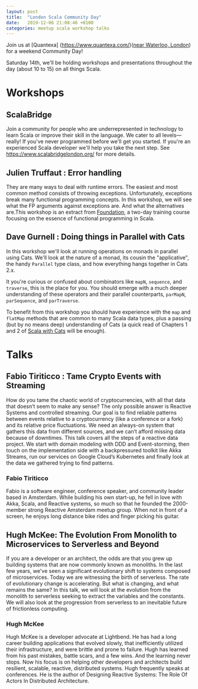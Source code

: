 ```yaml
---
layout: post
title:  "London Scala Community Day"
date:   2019-12-06 21:08:46 +0100
categories: meetup scala workshop talks
---
```


Join us at [Quantexa] (https://www.quantexa.com/)([near Waterloo, London](https://goo.gl/maps/tfNPfCoWqn6j6iWw9)) for a weekend Community Day! 

Saturday 14th, we'll be holding workshops and presentations throughout the day (about 10 to 15) on all things Scala.

# Workshops

## ScalaBridge

Join a community for people who are underrepresented in technology to learn Scala or improve their skill in the language. We cater to all levels—really! If you've never programmed before we'll get you started. If you're an experienced Scala developer we'll help you take the next step. See https://www.scalabridgelondon.org/ for more details.

## Julien Truffaut : Error handling

They are many ways to deal with runtime errors. The easiest and most common method consists of throwing exceptions. Unfortunately, exceptions break many functional programming concepts. In this workshop, we will see what the FP arguments against exceptions are. And what the alternatives are.This workshop is an extract from [Foundation](https://github.com/fp-tower/foundation), a two-day training course focusing on the essence of functional programming in Scala.

## Dave Gurnell : Doing things in Parallel with Cats

In this workshop we'll look at running operations on monads in parallel using Cats. We'll look at the nature of a monad, its cousin the "applicative", the handy `Parallel` type class, and how everything hangs together in Cats 2.x.

It you're curious or confused about combinators like `mapN`, `sequence`, and `traverse`, this is the place for you. You should emerge with a much deeper understanding of these operators and their parallel counterparts, `parMapN`, `parSequence`, and `parTraverse`. ​

To benefit from this workshop you should have experience with the `map` and `flatMap` methods that are common to many Scala data types, plus a passing (but by no means deep) understanding of Cats (a quick read of Chapters 1 and 2 of [Scala with Cats](https://underscore.io/books/scala-with-cats) will be enough).

# Talks

## Fabio Tiriticco : Tame Crypto Events with Streaming

How do you tame the chaotic world of cryptocurrencies, with all that data that doesn’t seem to make any sense?
The only possible answer is Reactive Systems and controlled streaming. Our goal is to find reliable patterns between events relative to a cryptocurrency (like a conference or a fork) and its relative price fluctuations. We need an always-on system that gathers this data from different sources, and we can’t afford missing data because of downtimes.
This talk covers all the steps of a reactive data project. We start with domain modeling with DDD and Event-storming, then touch on the implementation side with a backpressured toolkit like Akka Streams, run our services on Google Cloud’s Kubernetes and finally look at the data we gathered trying to find patterns.

### Fabio Tiriticco
 
Fabio is a software engineer, conference speaker, and community leader based in Amsterdam. While building his own start-up, he fell in love with Akka, Scala, and Reactive systems, so much so that he founded the 2000-member strong Reactive Amsterdam meetup group. When not in front of a screen, he enjoys long distance bike rides and finger picking his guitar.

## Hugh McKee: The Evolution From Monolith to Microservices to Serverless and Beyond

If you are a developer or an architect, the odds are that you grew up building systems that are now commonly known as monoliths. In the last few years, we've seen a significant evolutionary shift to systems composed of microservices. Today we are witnessing the birth of serverless. The rate of evolutionary change is accelerating. But what is changing, and what remains the same? In this talk, we will look at the evolution from the monolith to serverless seeking to extract the variables and the constants. We will also look at the progression from serverless to an inevitable future of frictionless computing.

### Hugh McKee

Hugh McKee is a developer advocate at Lightbend. He has had a long career building applications that evolved slowly, that inefficiently utilized their infrastructure, and were brittle and prone to failure. Hugh has learned from his past mistakes, battle scars, and a few wins. And the learning never stops. Now his focus is on helping other developers and architects build resilient, scalable, reactive, distributed systems. Hugh frequently speaks at conferences. He is the author of Designing Reactive Systems: The Role Of Actors In Distributed Architecture.
